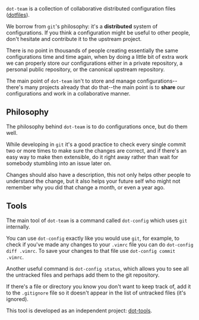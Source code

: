 `dot-team` is a collection of collaborative distributed configuration files ([dotfiles][]).

We borrow from `git`'s philosophy: it's a **distributed** system of configurations. If you think a
configuration might be useful to other people, don't hesitate and contribute it to the upstream
project.

There is no point in thousands of people creating essentially the same configurations time and time
again, when by doing a little bit of extra work we can properly store our configurations either in a
private repository, a personal public repository, or the canonical upstream repository.

The main point of `dot-team` isn't to store and manage configurations--there's many projects already
that do that--the main point is to **share** our configurations and work in a collaborative manner.

## Philosophy

The philosophy behind `dot-team` is to do configurations once, but do them well.

While developing in `git` it's a good practice to check every single commit two or more times to
make sure the changes are correct, and if there's an easy way to make then extensible, do it right
away rather than wait for somebody stumbling into an issue later on.

Changes should also have a description, this not only helps other people to understand the change,
but it also helps your future self who might not remember why you did that change a month, or even a
year ago.

## Tools

The main tool of `dot-team` is a command called `dot-config` which uses `git` internally.

You can use `dot-config` exactly like you would use `git`, for example, to check if you've made any
changes to your `.vimrc` file you can do `dot-config diff .vimrc`. To save your changes to that file
use `dot-config commit .vimrc`.

Another useful command is `dot-config status`, which allows you to see all the untracked files and
perhaps add them to the git repository.

If there's a file or directory you know you don't want to keep track of, add it to the `.gitignore`
file so it doesn't appear in the list of untracked files (it's ignored).

This tool is developed as an independent project: [dot-tools][].

[dotfiles]: https://en.wikipedia.org/wiki/Hidden_file_and_hidden_directory
[git]: https://git-scm.com/
[dot-tools]: https://github.com/felipec/dot-tools/
